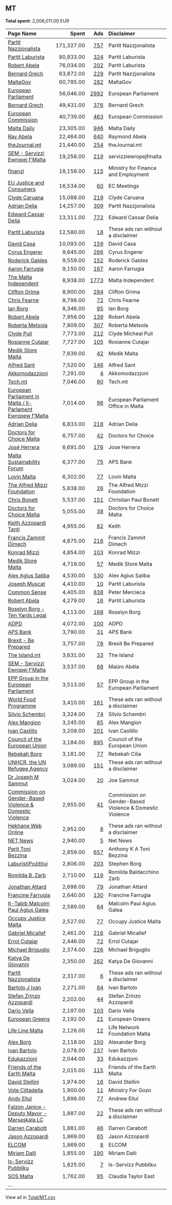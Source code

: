 ## MT
**Total spent**: 2,006,011.00 EUR

|Page Name|Spent|Ads|Disclaimer|
|:---|---:|---:|:---|
|[Partit Nazzjonalista](https://www.facebook.com/159249234115841)|171,327.00|[757](https://www.facebook.com/ads/library/?active_status=all&ad_type=political_and_issue_ads&country=MT&view_all_page_id=159249234115841&search_type=page&media_type=all)|Partit Nazzjonalista|
|[Partit Laburista](https://www.facebook.com/162461360451180)|80,833.00|[324](https://www.facebook.com/ads/library/?active_status=all&ad_type=political_and_issue_ads&country=MT&view_all_page_id=162461360451180&search_type=page&media_type=all)|Partit Laburista|
|[Robert Abela](https://www.facebook.com/1343072129119715)|76,034.00|[202](https://www.facebook.com/ads/library/?active_status=all&ad_type=political_and_issue_ads&country=MT&view_all_page_id=1343072129119715&search_type=page&media_type=all)|Partit Laburista|
|[Bernard Grech](https://www.facebook.com/208847592959887)|63,872.00|[229](https://www.facebook.com/ads/library/?active_status=all&ad_type=political_and_issue_ads&country=MT&view_all_page_id=208847592959887&search_type=page&media_type=all)|Partit Nazzjonalista|
|[MaltaGov](https://www.facebook.com/735396419870282)|60,785.00|[282](https://www.facebook.com/ads/library/?active_status=all&ad_type=political_and_issue_ads&country=MT&view_all_page_id=735396419870282&search_type=page&media_type=all)|MaltaGov|
|[European Parliament](https://www.facebook.com/178362315106)|56,046.00|[2992](https://www.facebook.com/ads/library/?active_status=all&ad_type=political_and_issue_ads&country=MT&view_all_page_id=178362315106&search_type=page&media_type=all)|European Parliament|
|[Bernard Grech](https://www.facebook.com/208847592959887)|49,431.00|[376](https://www.facebook.com/ads/library/?active_status=all&ad_type=political_and_issue_ads&country=MT&view_all_page_id=208847592959887&search_type=page&media_type=all)|Bernard Grech|
|[European Commission](https://www.facebook.com/107898832590939)|40,739.00|[463](https://www.facebook.com/ads/library/?active_status=all&ad_type=political_and_issue_ads&country=MT&view_all_page_id=107898832590939&search_type=page&media_type=all)|European Commission|
|[Malta Daily](https://www.facebook.com/103987224566212)|23,305.00|[946](https://www.facebook.com/ads/library/?active_status=all&ad_type=political_and_issue_ads&country=MT&view_all_page_id=103987224566212&search_type=page&media_type=all)|Malta Daily|
|[Ray Abela](https://www.facebook.com/578649719470540)|22,464.00|[640](https://www.facebook.com/ads/library/?active_status=all&ad_type=political_and_issue_ads&country=MT&view_all_page_id=578649719470540&search_type=page&media_type=all)|Raymond Abela|
|[theJournal.mt](https://www.facebook.com/113370210852276)|21,440.00|[254](https://www.facebook.com/ads/library/?active_status=all&ad_type=political_and_issue_ads&country=MT&view_all_page_id=113370210852276&search_type=page&media_type=all)|theJournal.mt|
|[SEM - Servizzi Ewropej f'Malta](https://www.facebook.com/180083672068356)|19,256.00|[219](https://www.facebook.com/ads/library/?active_status=all&ad_type=political_and_issue_ads&country=MT&view_all_page_id=180083672068356&search_type=page&media_type=all)|servizziewropejfmalta|
|[finanzi](https://www.facebook.com/100164765041410)|18,158.00|[115](https://www.facebook.com/ads/library/?active_status=all&ad_type=political_and_issue_ads&country=MT&view_all_page_id=100164765041410&search_type=page&media_type=all)|Ministry for Finance and Employment|
|[EU Justice and Consumers](https://www.facebook.com/278117815576023)|16,534.00|[60](https://www.facebook.com/ads/library/?active_status=all&ad_type=political_and_issue_ads&country=MT&view_all_page_id=278117815576023&search_type=page&media_type=all)|EC Meetings|
|[Clyde Caruana](https://www.facebook.com/1456808057941797)|15,088.00|[219](https://www.facebook.com/ads/library/?active_status=all&ad_type=political_and_issue_ads&country=MT&view_all_page_id=1456808057941797&search_type=page&media_type=all)|Clyde Caruana|
|[Adrian Delia](https://www.facebook.com/1442808799090985)|14,257.00|[309](https://www.facebook.com/ads/library/?active_status=all&ad_type=political_and_issue_ads&country=MT&view_all_page_id=1442808799090985&search_type=page&media_type=all)|Partit Nazzjonalista|
|[Edward Cassar Delia](https://www.facebook.com/108258428190396)|13,311.00|[772](https://www.facebook.com/ads/library/?active_status=all&ad_type=political_and_issue_ads&country=MT&view_all_page_id=108258428190396&search_type=page&media_type=all)|Edward Cassar Delia|
|[Partit Laburista](https://www.facebook.com/162461360451180)|12,580.00|[18](https://www.facebook.com/ads/library/?active_status=all&ad_type=political_and_issue_ads&country=MT&view_all_page_id=162461360451180&search_type=page&media_type=all)|These ads ran without a disclaimer|
|[David Casa](https://www.facebook.com/193035580892638)|10,093.00|[159](https://www.facebook.com/ads/library/?active_status=all&ad_type=political_and_issue_ads&country=MT&view_all_page_id=193035580892638&search_type=page&media_type=all)|David Casa|
|[Cyrus Engerer](https://www.facebook.com/212468218793878)|9,645.00|[266](https://www.facebook.com/ads/library/?active_status=all&ad_type=political_and_issue_ads&country=MT&view_all_page_id=212468218793878&search_type=page&media_type=all)|Cyrus Engerer|
|[Roderick Galdes](https://www.facebook.com/1399942566977195)|9,559.00|[152](https://www.facebook.com/ads/library/?active_status=all&ad_type=political_and_issue_ads&country=MT&view_all_page_id=1399942566977195&search_type=page&media_type=all)|Roderick Galdes|
|[Aaron Farrugia](https://www.facebook.com/87072433962)|9,150.00|[167](https://www.facebook.com/ads/library/?active_status=all&ad_type=political_and_issue_ads&country=MT&view_all_page_id=87072433962&search_type=page&media_type=all)|Aaron Farrugia|
|[The Malta Independent](https://www.facebook.com/480288348662981)|8,938.00|[1773](https://www.facebook.com/ads/library/?active_status=all&ad_type=political_and_issue_ads&country=MT&view_all_page_id=480288348662981&search_type=page&media_type=all)|Malta Independent|
|[Clifton Grima](https://www.facebook.com/958347047640309)|8,900.00|[284](https://www.facebook.com/ads/library/?active_status=all&ad_type=political_and_issue_ads&country=MT&view_all_page_id=958347047640309&search_type=page&media_type=all)|Clifton Grima|
|[Chris Fearne](https://www.facebook.com/215890091811957)|8,798.00|[72](https://www.facebook.com/ads/library/?active_status=all&ad_type=political_and_issue_ads&country=MT&view_all_page_id=215890091811957&search_type=page&media_type=all)|Chris Fearne|
|[Ian Borg](https://www.facebook.com/151496594943131)|8,346.00|[95](https://www.facebook.com/ads/library/?active_status=all&ad_type=political_and_issue_ads&country=MT&view_all_page_id=151496594943131&search_type=page&media_type=all)|Ian Borg|
|[Robert Abela](https://www.facebook.com/1343072129119715)|7,956.00|[139](https://www.facebook.com/ads/library/?active_status=all&ad_type=political_and_issue_ads&country=MT&view_all_page_id=1343072129119715&search_type=page&media_type=all)|Robert Abela|
|[Roberta Metsola](https://www.facebook.com/406824526101449)|7,809.00|[307](https://www.facebook.com/ads/library/?active_status=all&ad_type=political_and_issue_ads&country=MT&view_all_page_id=406824526101449&search_type=page&media_type=all)|Roberta Metsola|
|[Clyde Puli](https://www.facebook.com/119400288227788)|7,773.00|[212](https://www.facebook.com/ads/library/?active_status=all&ad_type=political_and_issue_ads&country=MT&view_all_page_id=119400288227788&search_type=page&media_type=all)|Clyde Micheal Puli|
|[Rosianne Cutajar](https://www.facebook.com/241512229256662)|7,727.00|[105](https://www.facebook.com/ads/library/?active_status=all&ad_type=political_and_issue_ads&country=MT&view_all_page_id=241512229256662&search_type=page&media_type=all)|Rosianne Cutajar|
|[Medik Store Malta](https://www.facebook.com/113095853899600)|7,639.00|[42](https://www.facebook.com/ads/library/?active_status=all&ad_type=political_and_issue_ads&country=MT&view_all_page_id=113095853899600&search_type=page&media_type=all)|Medik Malta|
|[Alfred Sant](https://www.facebook.com/537789116260209)|7,520.00|[146](https://www.facebook.com/ads/library/?active_status=all&ad_type=political_and_issue_ads&country=MT&view_all_page_id=537789116260209&search_type=page&media_type=all)|Alfred Sant|
|[Akkomodazzjoni](https://www.facebook.com/105290491207206)|7,291.00|[4](https://www.facebook.com/ads/library/?active_status=all&ad_type=political_and_issue_ads&country=MT&view_all_page_id=105290491207206&search_type=page&media_type=all)|Akkomodazzjoni|
|[Tech.mt](https://www.facebook.com/407332443157920)|7,046.00|[80](https://www.facebook.com/ads/library/?active_status=all&ad_type=political_and_issue_ads&country=MT&view_all_page_id=407332443157920&search_type=page&media_type=all)|Tech.mt|
|[European Parliament in Malta / Il-Parlament Ewropew f'Malta](https://www.facebook.com/116353271736965)|7,014.00|[96](https://www.facebook.com/ads/library/?active_status=all&ad_type=political_and_issue_ads&country=MT&view_all_page_id=116353271736965&search_type=page&media_type=all)|European Parliament Office in Malta|
|[Adrian Delia](https://www.facebook.com/1442808799090985)|6,833.00|[218](https://www.facebook.com/ads/library/?active_status=all&ad_type=political_and_issue_ads&country=MT&view_all_page_id=1442808799090985&search_type=page&media_type=all)|Adrian  Delia|
|[Doctors for Choice Malta](https://www.facebook.com/506829903185337)|6,757.00|[42](https://www.facebook.com/ads/library/?active_status=all&ad_type=political_and_issue_ads&country=MT&view_all_page_id=506829903185337&search_type=page&media_type=all)|Doctors for Choice|
|[José Herrera](https://www.facebook.com/192244897614042)|6,691.00|[176](https://www.facebook.com/ads/library/?active_status=all&ad_type=political_and_issue_ads&country=MT&view_all_page_id=192244897614042&search_type=page&media_type=all)|Jose Herrera|
|[Malta Sustainability Forum](https://www.facebook.com/103659487699382)|6,377.00|[75](https://www.facebook.com/ads/library/?active_status=all&ad_type=political_and_issue_ads&country=MT&view_all_page_id=103659487699382&search_type=page&media_type=all)|APS Bank|
|[Lovin Malta](https://www.facebook.com/1700937210129433)|6,302.00|[77](https://www.facebook.com/ads/library/?active_status=all&ad_type=political_and_issue_ads&country=MT&view_all_page_id=1700937210129433&search_type=page&media_type=all)|Lovin Malta|
|[The Alfred Mizzi Foundation](https://www.facebook.com/1423096917943323)|5,838.00|[26](https://www.facebook.com/ads/library/?active_status=all&ad_type=political_and_issue_ads&country=MT&view_all_page_id=1423096917943323&search_type=page&media_type=all)|The Alfred Mizzi Foundation|
|[Chris Bonett](https://www.facebook.com/2348335638559952)|5,537.00|[151](https://www.facebook.com/ads/library/?active_status=all&ad_type=political_and_issue_ads&country=MT&view_all_page_id=2348335638559952&search_type=page&media_type=all)|Christian Paul Bonett|
|[Doctors for Choice Malta](https://www.facebook.com/506829903185337)|5,055.00|[38](https://www.facebook.com/ads/library/?active_status=all&ad_type=political_and_issue_ads&country=MT&view_all_page_id=506829903185337&search_type=page&media_type=all)|Doctors for Choice Malta|
|[Keith Azzopardi Tanti](https://www.facebook.com/118206712183521)|4,955.00|[82](https://www.facebook.com/ads/library/?active_status=all&ad_type=political_and_issue_ads&country=MT&view_all_page_id=118206712183521&search_type=page&media_type=all)|Keith|
|[Francis Zammit Dimech](https://www.facebook.com/117406495021568)|4,875.00|[216](https://www.facebook.com/ads/library/?active_status=all&ad_type=political_and_issue_ads&country=MT&view_all_page_id=117406495021568&search_type=page&media_type=all)|Francis Zammit Dimech|
|[Konrad Mizzi](https://www.facebook.com/397851683596055)|4,854.00|[103](https://www.facebook.com/ads/library/?active_status=all&ad_type=political_and_issue_ads&country=MT&view_all_page_id=397851683596055&search_type=page&media_type=all)|Konrad Mizzi|
|[Medik Store Malta](https://www.facebook.com/113095853899600)|4,719.00|[57](https://www.facebook.com/ads/library/?active_status=all&ad_type=political_and_issue_ads&country=MT&view_all_page_id=113095853899600&search_type=page&media_type=all)|Medik Store Malta|
|[Alex Agius Saliba](https://www.facebook.com/656955664383156)|4,530.00|[530](https://www.facebook.com/ads/library/?active_status=all&ad_type=political_and_issue_ads&country=MT&view_all_page_id=656955664383156&search_type=page&media_type=all)|Alex Agius Saliba|
|[Joseph Muscat](https://www.facebook.com/63887949740)|4,410.00|[10](https://www.facebook.com/ads/library/?active_status=all&ad_type=political_and_issue_ads&country=MT&view_all_page_id=63887949740&search_type=page&media_type=all)|Partit Laburista|
|[Common Sense](https://www.facebook.com/144274229676499)|4,405.00|[838](https://www.facebook.com/ads/library/?active_status=all&ad_type=political_and_issue_ads&country=MT&view_all_page_id=144274229676499&search_type=page&media_type=all)|Peter Mercieca|
|[Robert Abela](https://www.facebook.com/1343072129119715)|4,279.00|[16](https://www.facebook.com/ads/library/?active_status=all&ad_type=political_and_issue_ads&country=MT&view_all_page_id=1343072129119715&search_type=page&media_type=all)|Partit Laburista|
|[Roselyn Borg - Ten Yards Legal](https://www.facebook.com/446487702156732)|4,113.00|[168](https://www.facebook.com/ads/library/?active_status=all&ad_type=political_and_issue_ads&country=MT&view_all_page_id=446487702156732&search_type=page&media_type=all)|Roselyn Borg|
|[ADPD](https://www.facebook.com/309359272432391)|4,072.00|[100](https://www.facebook.com/ads/library/?active_status=all&ad_type=political_and_issue_ads&country=MT&view_all_page_id=309359272432391&search_type=page&media_type=all)|ADPD|
|[APS Bank](https://www.facebook.com/193048277409773)|3,790.00|[31](https://www.facebook.com/ads/library/?active_status=all&ad_type=political_and_issue_ads&country=MT&view_all_page_id=193048277409773&search_type=page&media_type=all)|APS Bank|
|[Brexit - Be Prepared](https://www.facebook.com/117411152994609)|3,757.00|[78](https://www.facebook.com/ads/library/?active_status=all&ad_type=political_and_issue_ads&country=MT&view_all_page_id=117411152994609&search_type=page&media_type=all)|Brexit Be Prepared|
|[The Island.mt](https://www.facebook.com/104830741414076)|3,631.00|[33](https://www.facebook.com/ads/library/?active_status=all&ad_type=political_and_issue_ads&country=MT&view_all_page_id=104830741414076&search_type=page&media_type=all)|The Island|
|[SEM - Servizzi Ewropej f'Malta](https://www.facebook.com/180083672068356)|3,537.00|[68](https://www.facebook.com/ads/library/?active_status=all&ad_type=political_and_issue_ads&country=MT&view_all_page_id=180083672068356&search_type=page&media_type=all)|Maüro Abëla|
|[EPP Group in the European Parliament](https://www.facebook.com/291699857688)|3,513.00|[57](https://www.facebook.com/ads/library/?active_status=all&ad_type=political_and_issue_ads&country=MT&view_all_page_id=291699857688&search_type=page&media_type=all)|EPP Group in the European Parliament|
|[World Food Programme](https://www.facebook.com/28312410177)|3,410.00|[161](https://www.facebook.com/ads/library/?active_status=all&ad_type=political_and_issue_ads&country=MT&view_all_page_id=28312410177&search_type=page&media_type=all)|These ads ran without a disclaimer|
|[Silvio Schembri](https://www.facebook.com/803055243122680)|3,324.00|[74](https://www.facebook.com/ads/library/?active_status=all&ad_type=political_and_issue_ads&country=MT&view_all_page_id=803055243122680&search_type=page&media_type=all)|Silvio Schembri|
|[Alex Mangion](https://www.facebook.com/1592315247711321)|3,245.00|[85](https://www.facebook.com/ads/library/?active_status=all&ad_type=political_and_issue_ads&country=MT&view_all_page_id=1592315247711321&search_type=page&media_type=all)|Alex Mangion|
|[Ivan Castillo](https://www.facebook.com/314107445765412)|3,209.00|[201](https://www.facebook.com/ads/library/?active_status=all&ad_type=political_and_issue_ads&country=MT&view_all_page_id=314107445765412&search_type=page&media_type=all)|Ivan Castillo|
|[Council of the European Union](https://www.facebook.com/147547541961576)|3,184.00|[895](https://www.facebook.com/ads/library/?active_status=all&ad_type=political_and_issue_ads&country=MT&view_all_page_id=147547541961576&search_type=page&media_type=all)|Council of the European Union|
|[Rebekah Borg](https://www.facebook.com/2160573460895828)|3,181.00|[77](https://www.facebook.com/ads/library/?active_status=all&ad_type=political_and_issue_ads&country=MT&view_all_page_id=2160573460895828&search_type=page&media_type=all)|Rebekah Cilia|
|[UNHCR, the UN Refugee Agency](https://www.facebook.com/13204463437)|3,089.00|[151](https://www.facebook.com/ads/library/?active_status=all&ad_type=political_and_issue_ads&country=MT&view_all_page_id=13204463437&search_type=page&media_type=all)|These ads ran without a disclaimer|
|[Dr Joseph M Sammut](https://www.facebook.com/433245190070343)|3,024.00|[20](https://www.facebook.com/ads/library/?active_status=all&ad_type=political_and_issue_ads&country=MT&view_all_page_id=433245190070343&search_type=page&media_type=all)|Joe Sammut|
|[Commission on Gender-Based Violence & Domestic Violence](https://www.facebook.com/266247240246008)|2,955.00|[41](https://www.facebook.com/ads/library/?active_status=all&ad_type=political_and_issue_ads&country=MT&view_all_page_id=266247240246008&search_type=page&media_type=all)|Commission on Gender-Based Violence & Domestic Violence|
|[Hekhane Web Online](https://www.facebook.com/319990751846343)|2,952.00|[8](https://www.facebook.com/ads/library/?active_status=all&ad_type=political_and_issue_ads&country=MT&view_all_page_id=319990751846343&search_type=page&media_type=all)|These ads ran without a disclaimer|
|[NET News](https://www.facebook.com/102227224025)|2,940.00|[5](https://www.facebook.com/ads/library/?active_status=all&ad_type=political_and_issue_ads&country=MT&view_all_page_id=102227224025&search_type=page&media_type=all)|Net News|
|[Perit Toni Bezzina](https://www.facebook.com/182685608490046)|2,859.00|[657](https://www.facebook.com/ads/library/?active_status=all&ad_type=political_and_issue_ads&country=MT&view_all_page_id=182685608490046&search_type=page&media_type=all)|Anthony K A Toni Bezzina|
|[LaburistiPożittivi](https://www.facebook.com/351618118844864)|2,806.00|[203](https://www.facebook.com/ads/library/?active_status=all&ad_type=political_and_issue_ads&country=MT&view_all_page_id=351618118844864&search_type=page&media_type=all)|Stephen Borg|
|[Romilda B. Zarb](https://www.facebook.com/295310111175191)|2,710.00|[119](https://www.facebook.com/ads/library/?active_status=all&ad_type=political_and_issue_ads&country=MT&view_all_page_id=295310111175191&search_type=page&media_type=all)|Romilda Baldacchino Zarb|
|[Jonathan Attard](https://www.facebook.com/102417405218853)|2,698.00|[79](https://www.facebook.com/ads/library/?active_status=all&ad_type=political_and_issue_ads&country=MT&view_all_page_id=102417405218853&search_type=page&media_type=all)|Jonathan Attard|
|[Francine Farrugia](https://www.facebook.com/249229579276947)|2,640.00|[130](https://www.facebook.com/ads/library/?active_status=all&ad_type=political_and_issue_ads&country=MT&view_all_page_id=249229579276947&search_type=page&media_type=all)|Francine Farrugia|
|[It-Tabib Malcolm Paul Agius Galea](https://www.facebook.com/558899981162708)|2,589.00|[64](https://www.facebook.com/ads/library/?active_status=all&ad_type=political_and_issue_ads&country=MT&view_all_page_id=558899981162708&search_type=page&media_type=all)|Malcolm Paul Agius Galea|
|[Occupy Justice Malta](https://www.facebook.com/373727439735340)|2,527.00|[77](https://www.facebook.com/ads/library/?active_status=all&ad_type=political_and_issue_ads&country=MT&view_all_page_id=373727439735340&search_type=page&media_type=all)|Occupy Justice Malta|
|[Gabriel Micallef](https://www.facebook.com/519983634699152)|2,461.00|[216](https://www.facebook.com/ads/library/?active_status=all&ad_type=political_and_issue_ads&country=MT&view_all_page_id=519983634699152&search_type=page&media_type=all)|Gabriel Micallef|
|[Errol Cutajar](https://www.facebook.com/1125945327534590)|2,446.00|[72](https://www.facebook.com/ads/library/?active_status=all&ad_type=political_and_issue_ads&country=MT&view_all_page_id=1125945327534590&search_type=page&media_type=all)|Errol Cutajar|
|[Michael Briguglio](https://www.facebook.com/1040577706078198)|2,374.00|[226](https://www.facebook.com/ads/library/?active_status=all&ad_type=political_and_issue_ads&country=MT&view_all_page_id=1040577706078198&search_type=page&media_type=all)|Michael Briguglio|
|[Katya De Giovanni](https://www.facebook.com/108016007632265)|2,350.00|[262](https://www.facebook.com/ads/library/?active_status=all&ad_type=political_and_issue_ads&country=MT&view_all_page_id=108016007632265&search_type=page&media_type=all)|Katya De Giovanni|
|[Partit Nazzjonalista](https://www.facebook.com/159249234115841)|2,317.00|[6](https://www.facebook.com/ads/library/?active_status=all&ad_type=political_and_issue_ads&country=MT&view_all_page_id=159249234115841&search_type=page&media_type=all)|These ads ran without a disclaimer|
|[Bartolo J Ivan](https://www.facebook.com/110298813928985)|2,271.00|[84](https://www.facebook.com/ads/library/?active_status=all&ad_type=political_and_issue_ads&country=MT&view_all_page_id=110298813928985&search_type=page&media_type=all)|Ivan Bartolo|
|[Stefan Zrinzo Azzopardi](https://www.facebook.com/962171353838693)|2,202.00|[44](https://www.facebook.com/ads/library/?active_status=all&ad_type=political_and_issue_ads&country=MT&view_all_page_id=962171353838693&search_type=page&media_type=all)|Stefan Zrinzo Azzopardi|
|[Dario Vella](https://www.facebook.com/418820864845546)|2,197.00|[103](https://www.facebook.com/ads/library/?active_status=all&ad_type=political_and_issue_ads&country=MT&view_all_page_id=418820864845546&search_type=page&media_type=all)|Dario Vella|
|[European Greens](https://www.facebook.com/141366725876424)|2,192.00|[21](https://www.facebook.com/ads/library/?active_status=all&ad_type=political_and_issue_ads&country=MT&view_all_page_id=141366725876424&search_type=page&media_type=all)|European Greens|
|[Life Line Malta](https://www.facebook.com/209577682943705)|2,126.00|[12](https://www.facebook.com/ads/library/?active_status=all&ad_type=political_and_issue_ads&country=MT&view_all_page_id=209577682943705&search_type=page&media_type=all)|Life Network Foundation Malta|
|[Alex Borg](https://www.facebook.com/569595716763663)|2,118.00|[150](https://www.facebook.com/ads/library/?active_status=all&ad_type=political_and_issue_ads&country=MT&view_all_page_id=569595716763663&search_type=page&media_type=all)|Alexander Borg|
|[Ivan Bartolo](https://www.facebook.com/111115483615131)|2,078.00|[237](https://www.facebook.com/ads/library/?active_status=all&ad_type=political_and_issue_ads&country=MT&view_all_page_id=111115483615131&search_type=page&media_type=all)|Ivan Bartolo|
|[Edukazzjoni](https://www.facebook.com/1475539739391691)|2,044.00|[33](https://www.facebook.com/ads/library/?active_status=all&ad_type=political_and_issue_ads&country=MT&view_all_page_id=1475539739391691&search_type=page&media_type=all)|Edukazzjoni|
|[Friends of the Earth Malta](https://www.facebook.com/137236009675929)|2,015.00|[115](https://www.facebook.com/ads/library/?active_status=all&ad_type=political_and_issue_ads&country=MT&view_all_page_id=137236009675929&search_type=page&media_type=all)|Friends of the Earth Malta|
|[David Stellini](https://www.facebook.com/1911257335785088)|1,974.00|[16](https://www.facebook.com/ads/library/?active_status=all&ad_type=political_and_issue_ads&country=MT&view_all_page_id=1911257335785088&search_type=page&media_type=all)|David Stellini|
|[Vote Cittadella](https://www.facebook.com/1868489306552841)|1,900.00|[11](https://www.facebook.com/ads/library/?active_status=all&ad_type=political_and_issue_ads&country=MT&view_all_page_id=1868489306552841&search_type=page&media_type=all)|Ministry For Gozo|
|[Andy Ellul](https://www.facebook.com/268646240272422)|1,896.00|[77](https://www.facebook.com/ads/library/?active_status=all&ad_type=political_and_issue_ads&country=MT&view_all_page_id=268646240272422&search_type=page&media_type=all)|Andrew Ellul|
|[Falzon Janice - Deputy Mayor - Marsaskala LC](https://www.facebook.com/433761360724117)|1,887.00|[22](https://www.facebook.com/ads/library/?active_status=all&ad_type=political_and_issue_ads&country=MT&view_all_page_id=433761360724117&search_type=page&media_type=all)|These ads ran without a disclaimer|
|[Darren Carabott](https://www.facebook.com/569537523066702)|1,881.00|[46](https://www.facebook.com/ads/library/?active_status=all&ad_type=political_and_issue_ads&country=MT&view_all_page_id=569537523066702&search_type=page&media_type=all)|Darren Carabott|
|[Jason Azzopardi](https://www.facebook.com/424428710903598)|1,869.00|[65](https://www.facebook.com/ads/library/?active_status=all&ad_type=political_and_issue_ads&country=MT&view_all_page_id=424428710903598&search_type=page&media_type=all)|Jason Azzopardi|
|[ELCOM](https://www.facebook.com/1161529617292019)|1,869.00|[8](https://www.facebook.com/ads/library/?active_status=all&ad_type=political_and_issue_ads&country=MT&view_all_page_id=1161529617292019&search_type=page&media_type=all)|ELCOM|
|[Miriam Dalli](https://www.facebook.com/277980849002904)|1,855.00|[190](https://www.facebook.com/ads/library/?active_status=all&ad_type=political_and_issue_ads&country=MT&view_all_page_id=277980849002904&search_type=page&media_type=all)|Miriam Dalli|
|[Is-Servizz Pubbliku](https://www.facebook.com/1899278546967270)|1,825.00|[7](https://www.facebook.com/ads/library/?active_status=all&ad_type=political_and_issue_ads&country=MT&view_all_page_id=1899278546967270&search_type=page&media_type=all)|Is-Servizz Pubbliku|
|[SOS Malta](https://www.facebook.com/206414479408668)|1,762.00|[95](https://www.facebook.com/ads/library/?active_status=all&ad_type=political_and_issue_ads&country=MT&view_all_page_id=206414479408668&search_type=page&media_type=all)|Claudia Taylor East|
|...||||

View all in [Total/MT.csv](../../MetaData/Total/MT.csv)
